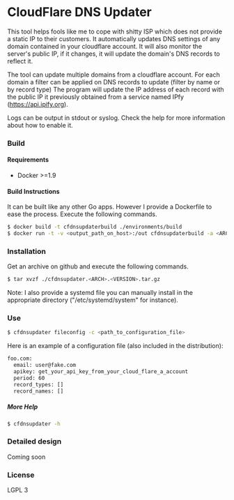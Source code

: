 # CloudFlare DNS Updater

This tool helps fools like me to cope with shitty ISP which does not provide a 
static IP to their customers. It automatically updates DNS settings of any 
domain contained in your cloudflare account. It will also monitor the server's 
public IP, if it changes, it will update the domain's DNS records to reflect it.

The tool can update multiple domains from a cloudflare account. 
For each domain a filter can be applied on DNS records to update (filter by name
 or by record type)
The program will update the IP address of each record with the public IP 
it previously obtained from a service named IPfy (https://api.ipify.org).

Logs can be output in stdout or syslog. 
Check the help for more information about how to enable it.

### Build
#### Requirements
- Docker >=1.9

#### Build Instructions
It can be built like any other Go apps. However I provide a Dockerfile
to ease the process. Execute the following commands.
```sh
$ docker build -t cfdnsupdaterbuild ./environments/build
$ docker run -t -v <output_path_on_host>:/out cfdnsupdaterbuild -a <ARCH> [-b <BRANCH or TAG>]
```

### Installation
Get an archive on github and execute the following commands.
```sh
$ tar xvzf ./cfdnsupdater.<ARCH>.<VERSION>.tar.gz
```
Note: I also provide a systemd file you can manually install in the 
appropriate directory ("/etc/systemd/system" for instance).

### Use

```sh
$ cfdnsupdater fileconfig -c <path_to_configuration_file>
```
Here is an example of a configuration file (also included in the distribution):
```sh
foo.com:
  email: user@fake.com
  apikey: get_your_api_key_from_your_cloud_flare_a_account
  period: 60
  record_types: []
  record_names: []
```
##### More Help
```sh
$ cfdnsupdater -h
```

### Detailed design
Coming soon

### License
LGPL 3